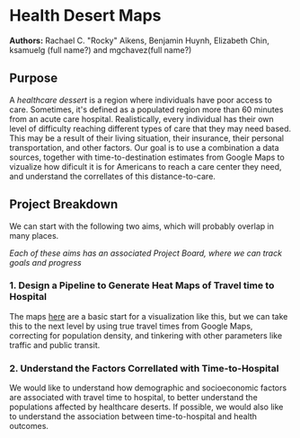 # Health Desert Maps

**Authors:** Rachael C. "Rocky" Aikens, Benjamin Huynh, Elizabeth Chin, ksamuelg (full name?) and mgchavez(full name?)

## Purpose

A _healthcare dessert_ is a region where individuals have poor access to care.  Sometimes, it's defined as a populated region more than 60 minutes from an acute care hospital.  Realistically, every individual has their own level of difficulty reaching different types of care that they may need based.  This may be a result of their living situation, their insurance, their personal transportation, and other factors.  Our goal is to use a combination a data sources, together with time-to-destination estimates from Google Maps to vizualize how dificult it is for Americans to reach a care center they need, and understand the correllates of this distance-to-care.

## Project Breakdown

We can start with the following two aims, which will probably overlap in many places. 

_Each of these aims has an associated Project Board, where we can track goals and progress_

### 1.  Design a Pipeline to Generate Heat Maps of Travel time to Hospital
The maps [here](https://medium.com/@sohanmurthy/visualizing-americas-health-care-deserts-675f4502c4e1) are a basic start for a visualization like this, but we can take this to the next level by using true travel times from Google Maps, correcting for population density, and tinkering with other parameters like traffic and public transit.

### 2. Understand the Factors Correllated with Time-to-Hospital
We would like to understand how demographic and socioeconomic factors are associated with travel time to hospital, to better understand the populations affected by healthcare deserts.  If possible, we would also like to understand the association between time-to-hospital and health outcomes.
